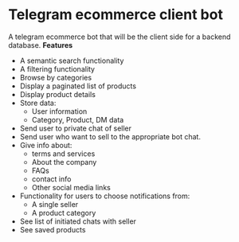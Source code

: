 # Telegram ecommerce client bot
A telegram ecommerce bot that will be the client side for a backend database.
**Features**
- A semantic search functionality
- A filtering functionality
- Browse by categories
- Display a paginated list of products
- Display product details
- Store data:
	- User information
	- Category, Product, DM data 
- Send user to private chat of seller
- Send user who want to sell to the appropriate bot chat.
- Give info about:
	- terms and services
	- About the company
	- FAQs
	- contact info
	- Other social media links
- Functionality for users to choose notifications from:
	- A single seller
	- A product category
- See list of initiated chats with seller
- See saved products
